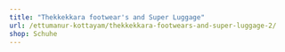 ```yaml
---
title: "Thekkekkara footwear's and Super Luggage"
url: /ettumanur-kottayam/thekkekkara-footwears-and-super-luggage-2/
shop: Schuhe
---
```

